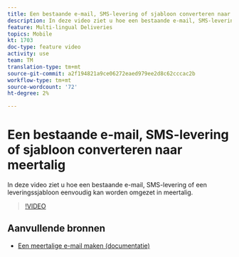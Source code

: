 ```yaml
---
title: Een bestaande e-mail, SMS-levering of sjabloon converteren naar meertalig
description: In deze video ziet u hoe een bestaande e-mail, SMS-levering of een leveringssjabloon eenvoudig kan worden omgezet in meertalig.
feature: Multi-lingual Deliveries
topics: Mobile
kt: 1703
doc-type: feature video
activity: use
team: TM
translation-type: tm+mt
source-git-commit: a2f194821a9ce06272eaed979ee2d8c62cccac2b
workflow-type: tm+mt
source-wordcount: '72'
ht-degree: 2%

---
```



# Een bestaande e-mail, SMS-levering of sjabloon converteren naar meertalig

In deze video ziet u hoe een bestaande e-mail, SMS-levering of een leveringssjabloon eenvoudig kan worden omgezet in meertalig.

>[!VIDEO](https://video.tv.adobe.com/v/23251?quality=12)

## Aanvullende bronnen

* [Een meertalige e-mail maken (documentatie)](https://helpx.adobe.com/campaign/standard/channels/using/creating-a-multilingual-email.html)
